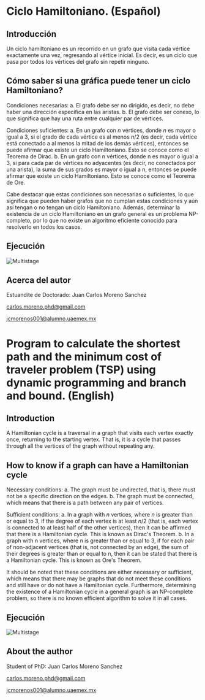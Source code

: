 # Ciclo Hamiltoniano. (Español)

## Introducción

Un ciclo hamiltoniano es un recorrido en un grafo que visita cada vértice exactamente una vez, regresando al vértice inicial. Es decir, es un ciclo que pasa por todos los vértices del grafo sin repetir ninguno.


## Cómo saber si una gráfica puede tener un ciclo Hamiltoniano?

Condiciones necesarias:
a. El grafo debe ser no dirigido, es decir, no debe haber una dirección específica en las aristas.
b. El grafo debe ser conexo, lo que significa que hay una ruta entre cualquier par de vértices.


Condiciones suficientes:
a. En un grafo con $n$ vértices, donde $n$ es mayor o igual a 3, si el grado de cada vértice es al menos $n/2$ (es decir, cada vértice está conectado a al menos la mitad de los demás vértices), entonces se puede afirmar que existe un ciclo Hamiltoniano. Esto se conoce como el Teorema de Dirac.
b. En un grafo con n vértices, donde n es mayor o igual a 3, si para cada par de vértices no adyacentes (es decir, no conectados por una arista), la suma de sus grados es mayor o igual a n, entonces se puede afirmar que existe un ciclo Hamiltoniano. Esto se conoce como el Teorema de Ore.

Cabe destacar que estas condiciones son necesarias o suficientes, lo que significa que pueden haber grafos que no cumplan estas condiciones y aún así tengan o no tengan un ciclo Hamiltoniano. Además, determinar la existencia de un ciclo Hamiltoniano en un grafo general es un problema NP-completo, por lo que no existe un algoritmo eficiente conocido para resolverlo en todos los casos.


## Ejecución

![Multistage](asserts/dynamicProgramming.png)


## Acerca del autor 
Estuandite de Doctorado: Juan Carlos Moreno Sanchez

<carlos.moreno.phd@gmail.com>

<jcmorenos001@alumno.uaemex.mx>

# Program to calculate the shortest path and the minimum cost of traveler problem (TSP) using dynamic programming and branch and bound. (English)

## Introduction

A Hamiltonian cycle is a traversal in a graph that visits each vertex exactly once, returning to the starting vertex. That is, it is a cycle that passes through all the vertices of the graph without repeating any.

## How to know if a graph can have a Hamiltonian cycle

Necessary conditions:
a. The graph must be undirected, that is, there must not be a specific direction on the edges.
b. The graph must be connected, which means that there is a path between any pair of vertices.


Sufficient conditions:
a. In a graph with $n$ vertices, where $n$ is greater than or equal to 3, if the degree of each vertex is at least $n/2$ (that is, each vertex is connected to at least half of the other vertices), then it can be affirmed that there is a Hamiltonian cycle. This is known as Dirac's Theorem.
b. In a graph with n vertices, where n is greater than or equal to 3, if for each pair of non-adjacent vertices (that is, not connected by an edge), the sum of their degrees is greater than or equal to n, then it can be stated that there is a Hamiltonian cycle. This is known as Ore's Theorem.

It should be noted that these conditions are either necessary or sufficient, which means that there may be graphs that do not meet these conditions and still have or do not have a Hamiltonian cycle. Furthermore, determining the existence of a Hamiltonian cycle in a general graph is an NP-complete problem, so there is no known efficient algorithm to solve it in all cases.


## Ejecución

![Multistage](asserts/branchAndBound.png)

## About the author
Student of PhD: Juan Carlos Moreno Sanchez

<carlos.moreno.phd@gmail.com>

<jcmorenos001@alumno.uaemex.mx>